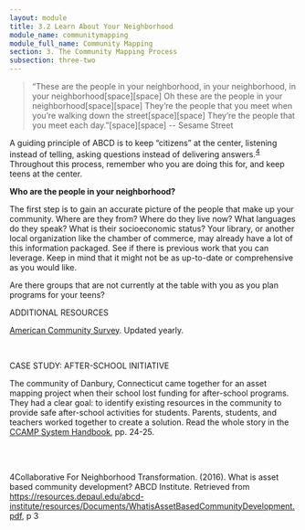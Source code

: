 ```yaml
---
layout: module
title: 3.2 Learn About Your Neighborhood
module_name: communitymapping
module_full_name: Community Mapping
section: 3. The Community Mapping Process
subsection: three-two
---
```


>“These are the people in your neighborhood, in your neighborhood, in your neighborhood[space][space]
Oh these are the people in your neighborhood[space][space]
They’re the people that you meet when you’re walking down the street[space][space]
They’re the people that you meet each day.”[space][space]
-- Sesame Street

A guiding principle of ABCD is to keep “citizens” at the center, listening instead of telling, asking questions instead of delivering answers.<sup>[4](#fn4)</sup> Throughout this process, remember who you are doing this for, and keep teens at the center.  

**Who are the people in your neighborhood?**

The first step is to gain an accurate picture of the people that make up your community. Where are they from? Where do they live now? What languages do they speak? What is their socioeconomic status? Your library, or another local organization like the chamber of commerce, may already have a lot of this information packaged. See if there is previous work that you can leverage. Keep in mind that it might not be as up-to-date or comprehensive as you would like.  

Are there groups that are not currently at the table with you as you plan programs for your teens?

  <div class="explanatory">
  <span class="box-title">ADDITIONAL RESOURCES</span>
  <p><a href="https://www.census.gov/programs-surveys/acs/data.html">American Community Survey</a>. Updated yearly.</p>
</div>
<br>
<div class="case_study_box">
  <p class="box-title">CASE STUDY: AFTER-SCHOOL INITIATIVE</p>
  <p>The community of Danbury, Connecticut came together for an asset mapping project when their school lost funding for after-school programs. They had a clear goal: to identify existing resources in the community to provide safe after-school activities for students. Parents, students, and teachers worked together to create a solution. Read the whole story in the <a href="http://www.nurturedevelopment.org/wp-content/uploads/2016/01/Asset-Mapping-CCAMP_System_Handbook.pdf">CCAMP System Handbook</a>, pp. 24-25.</p>
</div>
<br>
<br>



<a name="fn4">4</a>Collaborative For Neighborhood Transformation. (2016). What is asset based community development? ABCD Institute. Retrieved from https://resources.depaul.edu/abcd-institute/resources/Documents/WhatisAssetBasedCommunityDevelopment.pdf, p 3 
